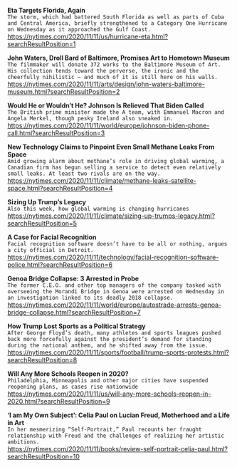 **Eta Targets Florida, Again**\
`The storm, which had battered South Florida as well as parts of Cuba and Central America, briefly strengthened to a Category One Hurricane on Wednesday as it approached the Gulf Coast.`\
https://nytimes.com/2020/11/11/us/hurricane-eta.html?searchResultPosition=1

**John Waters, Droll Bard of Baltimore, Promises Art to Hometown Museum**\
`The filmmaker will donate 372 works to the Baltimore Museum of Art. His collection tends toward the perverse, the ironic and the cheerfully nihilistic — and much of it is still here on his walls.`\
https://nytimes.com/2020/11/11/arts/design/john-waters-baltimore-museum.html?searchResultPosition=2

**Would He or Wouldn’t He? Johnson Is Relieved That Biden Called**\
`The British prime minister made the A team, with Emmanuel Macron and Angela Merkel, though pesky Ireland also sneaked in.`\
https://nytimes.com/2020/11/11/world/europe/johnson-biden-phone-call.html?searchResultPosition=3

**New Technology Claims to Pinpoint Even Small Methane Leaks From Space**\
`Amid growing alarm about methane’s role in driving global warming, a Canadian firm has begun selling a service to detect even relatively small leaks. At least two rivals are on the way.`\
https://nytimes.com/2020/11/11/climate/methane-leaks-satellite-space.html?searchResultPosition=4

**Sizing Up Trump’s Legacy**\
`Also this week, how global warming is changing hurricanes`\
https://nytimes.com/2020/11/11/climate/sizing-up-trumps-legacy.html?searchResultPosition=5

**A Case for Facial Recognition**\
`Facial recognition software doesn’t have to be all or nothing, argues a city official in Detroit.`\
https://nytimes.com/2020/11/11/technology/facial-recognition-software-police.html?searchResultPosition=6

**Genoa Bridge Collapse: 3 Arrested in Probe**\
`The former C.E.O. and other top managers of the company tasked with overseeing the Morandi Bridge in Genoa were arrested on Wednesday in an investigation linked to its deadly 2018 collapse.`\
https://nytimes.com/2020/11/11/world/europe/autostrade-arrests-genoa-bridge-collapse.html?searchResultPosition=7

**How Trump Lost Sports as a Political Strategy**\
`After George Floyd’s death, many athletes and sports leagues pushed back more forcefully against the president’s demand for standing during the national anthem, and he shifted away from the issue.`\
https://nytimes.com/2020/11/11/sports/football/trump-sports-protests.html?searchResultPosition=8

**Will Any More Schools Reopen in 2020?**\
`Philadelphia, Minneapolis and other major cities have suspended reopening plans, as cases rise nationwide`\
https://nytimes.com/2020/11/11/us/will-any-more-schools-reopen-in-2020.html?searchResultPosition=9

**‘I am My Own Subject’: Celia Paul on Lucian Freud, Motherhood and a Life in Art**\
`In her mesmerizing “Self-Portrait,” Paul recounts her fraught relationship with Freud and the challenges of realizing her artistic ambitions.`\
https://nytimes.com/2020/11/11/books/review-self-portrait-celia-paul.html?searchResultPosition=10

